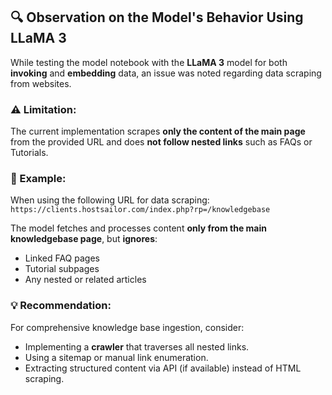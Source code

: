 ## 🔍 Observation on the Model's Behavior Using LLaMA 3

While testing the model notebook with the **LLaMA 3** model for both **invoking** and **embedding** data, an issue was noted regarding data scraping from websites.

### ⚠️ Limitation:
The current implementation scrapes **only the content of the main page** from the provided URL and does **not follow nested links** such as FAQs or Tutorials.

### 📎 Example:
When using the following URL for data scraping:  
`https://clients.hostsailor.com/index.php?rp=/knowledgebase`

The model fetches and processes content **only from the main knowledgebase page**, but **ignores**:
- Linked FAQ pages  
- Tutorial subpages  
- Any nested or related articles

### 💡 Recommendation:
For comprehensive knowledge base ingestion, consider:
- Implementing a **crawler** that traverses all nested links.
- Using a sitemap or manual link enumeration.
- Extracting structured content via API (if available) instead of HTML scraping.
